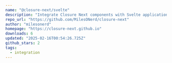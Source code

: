 ```yaml
---
name: "@closure-next/svelte"
description: "Integrate Closure Next components with Svelte applications."
repo_url: "https://github.com/MilesONerd/closure-next"
author: "milesonerd"
homepage: "https://closure-next.github.io"
downloads: 6
updated: "2025-02-16T00:54:26.725Z"
github_stars: 2
tags: 
  - integration
---
```

